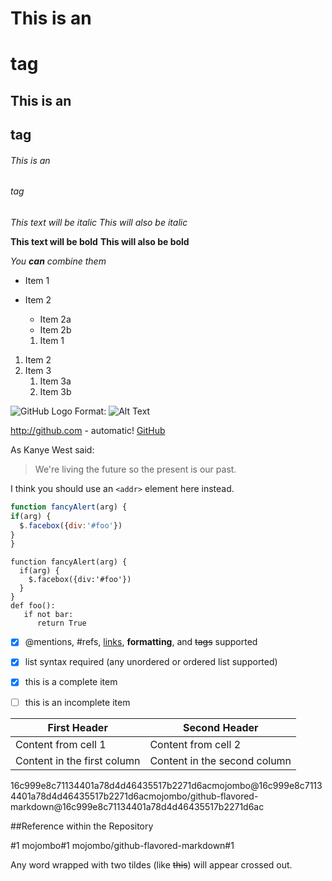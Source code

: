 # This is an <h1> tag
## This is an <h2> tag
###### This is an <h6> tag

*This text will be italic*
_This will also be italic_

**This text will be bold**
__This will also be bold__

_You **can** combine them_

  
  * Item 1
* Item 2
  * Item 2a
  * Item 2b
  
  1. Item 1
1. Item 2
1. Item 3
   1. Item 3a
   1. Item 3b
  
  ![GitHub Logo](/images/logo.png)
Format: ![Alt Text](url)

  
  http://github.com - automatic!
[GitHub](http://github.com)
  
  As Kanye West said:

> We're living the future so
> the present is our past.
  
  I think you should use an
`<addr>` element here instead.
  
  
  
  ```javascript
function fancyAlert(arg) {
  if(arg) {
    $.facebox({div:'#foo'})
  }
}
```
  
    function fancyAlert(arg) {
      if(arg) {
        $.facebox({div:'#foo'})
      }
    }
    def foo():
       if not bar:
          return True
  
  
  
- [x] @mentions, #refs, [links](), **formatting**, and <del>tags</del> supported
- [x] list syntax required (any unordered or ordered list supported)
- [x] this is a complete item
- [ ] this is an incomplete item
  
  
First Header | Second Header
------------ | -------------
Content from cell 1 | Content from cell 2
Content in the first column | Content in the second column
  
  
16c999e8c71134401a78d4d46435517b2271d6acmojombo@16c999e8c71134401a78d4d46435517b2271d6acmojombo/github-flavored-markdown@16c999e8c71134401a78d4d46435517b2271d6ac
  
  
##Reference within the Repository
  
#1
mojombo#1
mojombo/github-flavored-markdown#1

  
  
  Any word wrapped with two tildes (like ~~this~~) will appear crossed out.
